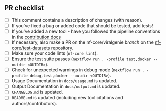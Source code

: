 <!--
# nf-core/viralgenie pull request

Many thanks for contributing to nf-core/viralgenie!

Please fill in the appropriate checklist below (delete whatever is not relevant).
These are the most common things requested on pull requests (PRs).

Remember that PRs should be made against the dev branch, unless you're preparing a pipeline release.

Learn more about contributing: [CONTRIBUTING.md](https://github.com/nf-core/viralgenie/tree/master/.github/CONTRIBUTING.md)
-->

## PR checklist

-   [ ] This comment contains a description of changes (with reason).
-   [ ] If you've fixed a bug or added code that should be tested, add tests!
-   [ ] If you've added a new tool - have you followed the pipeline conventions in the [contribution docs](https://github.com/nf-core/viralgenie/tree/master/.github/CONTRIBUTING.md)
-   [ ] If necessary, also make a PR on the nf-core/viralgenie _branch_ on the [nf-core/test-datasets](https://github.com/nf-core/test-datasets) repository.
-   [ ] Make sure your code lints (`nf-core lint`).
-   [ ] Ensure the test suite passes (`nextflow run . -profile test,docker --outdir <OUTDIR>`).
-   [ ] Check for unexpected warnings in debug mode (`nextflow run . -profile debug,test,docker --outdir <OUTDIR>`).
-   [ ] Usage Documentation in `docs/usage.md` is updated.
-   [ ] Output Documentation in `docs/output.md` is updated.
-   [ ] `CHANGELOG.md` is updated.
-   [ ] `README.md` is updated (including new tool citations and authors/contributors).
